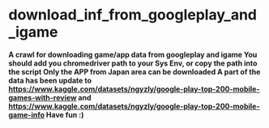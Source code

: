 # download_inf_from_googleplay_and_igame
<b>A crawl for downloading game/app data from googleplay and igame
You should add you chromedriver path to your Sys Env, or copy the path into the script
Only the APP from Japan area can be downloaded
A part of the data has been update to 
https://www.kaggle.com/datasets/ngyzly/google-play-top-200-mobile-games-with-review
and
https://www.kaggle.com/datasets/ngyzly/google-play-top-200-mobile-game-info
Have fun :)
